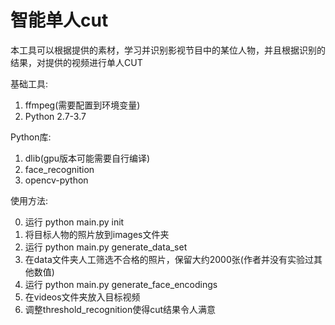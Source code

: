 # 智能单人cut
本工具可以根据提供的素材，学习并识别影视节目中的某位人物，并且根据识别的结果，对提供的视频进行单人CUT

基础工具:

1. ffmpeg(需要配置到环境变量)
2. Python 2.7-3.7

Python库:

1. dlib(gpu版本可能需要自行编译)
2. face_recognition
3. opencv-python

使用方法:

0. 运行 python main.py init
1. 将目标人物的照片放到images文件夹
2. 运行 python main.py generate_data_set
3. 在data文件夹人工筛选不合格的照片，保留大约2000张(作者并没有实验过其他数值)
4. 运行 python main.py generate_face_encodings
5. 在videos文件夹放入目标视频
6. 调整threshold_recognition使得cut结果令人满意
